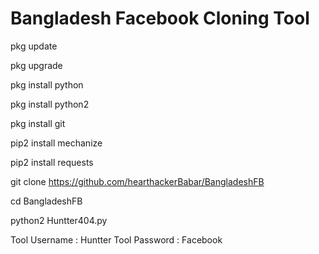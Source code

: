 # Bangladesh Facebook Cloning Tool

pkg update

pkg upgrade

pkg install python

pkg install python2

pkg install git

pip2 install mechanize

pip2 install requests

git clone https://github.com/hearthackerBabar/BangladeshFB

cd BangladeshFB

python2 Huntter404.py


Tool Username : Huntter
Tool Password : Facebook
